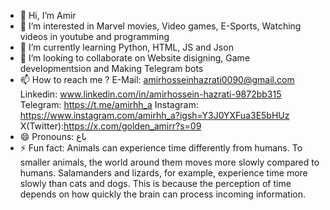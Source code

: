 - 👋 Hi, I’m Amir
- 👀 I’m interested in Marvel movies, Video games, E-Sports, Watching videos in youtube and programming
- 🌱 I’m currently learning Python, HTML, JS and Json
- 💞️ I’m looking to collaborate on Website disigning, Game developmentsion and Making Telegram bots
- 📫 How to reach me ? E-Mail: amirhosseinhazrati0090@gmail.com Linkedin: www.linkedin.com/in/amirhossein-hazrati-9872bb315 Telegram: https://t.me/amirhh_a Instagram: https://www.instagram.com/amirhh_a?igsh=Y3J0YXFua3E5bHUz X(Twitter):https://x.com/golden_amirr?s=09
- 😄 Pronouns: باع
- ⚡ Fun fact: Animals can experience time differently from humans. To smaller animals, the world around them moves more slowly compared to humans. Salamanders and lizards, for example, experience time more slowly than cats and dogs. This is because the perception of time depends on how quickly the brain can process incoming information.

